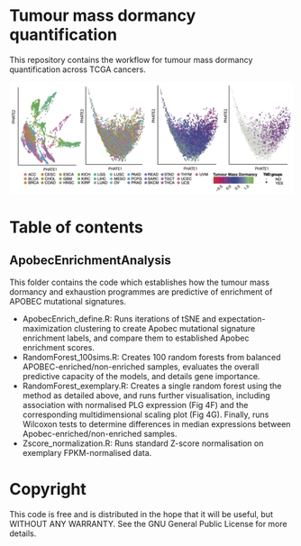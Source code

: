 # Tumour mass dormancy quantification

This repository contains the workflow for tumour mass dormancy quantification across TCGA cancers.

![alt text](PHATE_analysis/Figures/Figure1_top.jpg)

# Table of contents

## ApobecEnrichmentAnalysis

This folder contains the code which establishes how the tumour mass dormancy and exhaustion programmes are predictive of enrichment of APOBEC mutational signatures.

- ApobecEnrich_define.R: Runs iterations of tSNE and expectation-maximization clustering to create Apobec mutational signature enrichment labels, and compare them to established Apobec enrichment scores.
- RandomForest_100sims.R: Creates 100 random forests from balanced APOBEC-enriched/non-enriched samples, evaluates the overall predictive capacity of the models, and details gene importance.
- RandomForest_exemplary.R: Creates a single random forest using the method as detailed above, and runs further visualisation, including association with normalised PLG expression (Fig 4F) and the corresponding multidimensional scaling plot (Fig 4G). Finally, runs Wilcoxon tests to determine differences in median expressions between Apobec-enriched/non-enriched samples.
- Zscore_normalization.R: Runs standard Z-score normalisation on exemplary FPKM-normalised data.

# Copyright

This code is free and is distributed in the hope that it will be useful, but WITHOUT ANY WARRANTY. See the GNU General Public License for more details.
